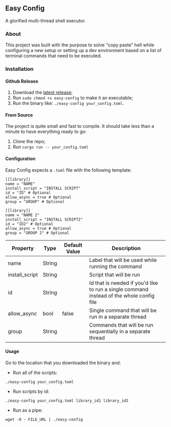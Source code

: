 ## Easy Config

A glorified multi-thread shell executor.

### About

This project was built with the purpose to solve "copy paste" hell while configuring a new setup or setting up a dev environment based on a list of terminal commands that need to be executed.

### Installation

#### Github Release

1. Download the [latest release](https://github.com/brenoprata10/easy-config/releases/latest);
2. Run `sudo chmod +x easy-config` to make it an executable;
3. Run the binary like: `./easy-config your_config.toml`.

#### From Source

The project is quite small and fast to compile. It should take less than a minute to have everything ready to go:

1. Clone the repo;
2. Run `cargo run -- your_config.toml`

#### Configuration

Easy Config expects a `.toml` file with the following template:

```
[[library]]
name = "NAME"
install_script = "INSTALL SCRIPT"
id = "ID" # Optional
allow_async = true # Optional 
group = "GROUP" # Optional

[[library]]
name = "NAME 2"
install_script = "INSTALL SCRIPT2"
id = "ID2" # Optional
allow_async = true # Optional 
group = "GROUP 2" # Optional
```

| Property | Type | Default Value | Description |
|---|---|---|---|
| name | String |  | Label that will be used while running the command |
| install_script | String |  | Script that will be run |
| id | String |  | Id that is needed if you'd like to run a single command instead of the whole config file |
| allow_async | bool | false | Single command that will be run in a separate thread |
| group | String |  | Commands that will be run sequentially in a separate thread |

#### Usage

Go to the location that you downloaded the binary and:

- Run all of the scripts:

```
./easy-config your_config.toml
```

- Run scripts by id:

```
./easy-config your_config.toml library_id1 library_id2
```

- Run as a pipe:

```
wget -O - FILE_URL | ./easy-config
```
